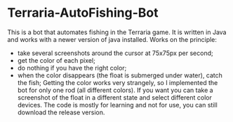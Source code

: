 # Terraria-AutoFishing-Bot
This is a bot that automates fishing in the Terraria game.
It is written in Java and works with a newer version of java installed.
Works on the principle:
 - take several screenshots around the cursor at 75x75px per second;
 - get the color of each pixel;
 - do nothing if you have the right color;
 - when the color disappears (the float is submerged under water), catch the fish;
Getting the color works very strangely, so I implemented the bot for only one rod (all different colors).
If you want you can take a screenshot of the float in a different state and select different color devices.
The code is mostly for learning and not for use, you can still download the release version.

